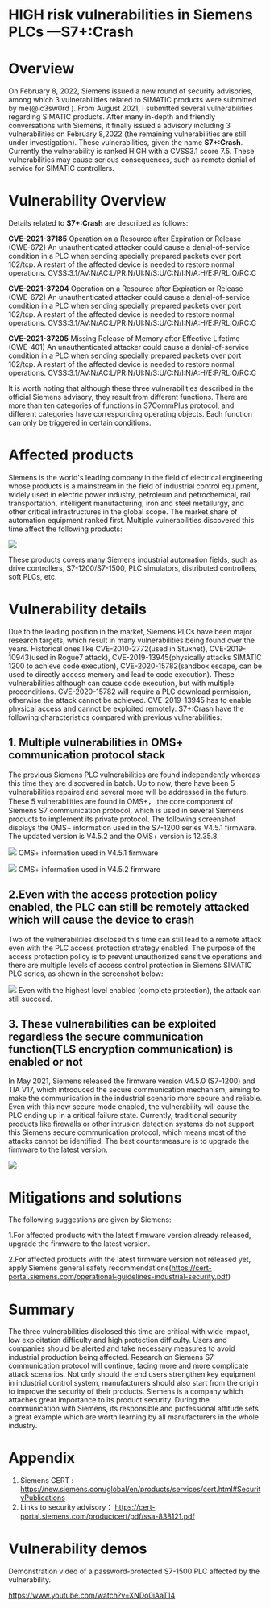 # HIGH risk vulnerabilities in Siemens PLCs —S7+:Crash

# Overview

On February 8, 2022, Siemens issued a new round of security advisories, among which 3 vulnerabilities related to SIMATIC products were submitted by me(@ic3sw0rd ). From August 2021, I submitted several vulnerabilities regarding SIMATIC products. After many in-depth and friendly conversations with Siemens, it finally issued a advisory including 3 vulnerabilities on February 8,2022 (the remaining vulnerabilities are still under investigation). These vulnerabilities, given the name **S7+:Crash**.
Currently the vulnerability is ranked HIGH with a CVSS3.1 score 7.5. These vulnerabilities may cause serious consequences, such as remote denial of service for SIMATIC controllers.



# Vulnerability Overview
Details related to **S7+:Crash** are described as follows:


**CVE-2021-37185**
Operation on a Resource after Expiration or Release (CWE-672)
An unauthenticated attacker could cause a denial-of-service condition in a PLC when sending specially prepared packets over port 102/tcp. A restart of the affected device is needed to restore normal operations.
CVSS:3.1/AV:N/AC:L/PR:N/UI:N/S:U/C:N/I:N/A:H/E:P/RL:O/RC:C



**CVE-2021-37204**
Operation on a Resource after Expiration or Release (CWE-672)
An unauthenticated attacker could cause a denial-of-service condition in a PLC when sending specially prepared packets over port 102/tcp. A restart of the affected device is needed to restore normal operations.
CVSS:3.1/AV:N/AC:L/PR:N/UI:N/S:U/C:N/I:N/A:H/E:P/RL:O/RC:C



**CVE-2021-37205**
Missing Release of Memory after Effective Lifetime  (CWE-401)
An unauthenticated attacker could cause a denial-of-service condition in a PLC when sending specially prepared packets over port 102/tcp. A restart of the affected device is needed to restore normal operations.
CVSS:3.1/AV:N/AC:L/PR:N/UI:N/S:U/C:N/I:N/A:H/E:P/RL:O/RC:C

It is worth noting that although these three vulnerabilities described in the official Siemens advisory, they result from different functions. There are more than ten categories of functions in S7CommPlus protocol, and different categories have corresponding operating objects. Each function can only be triggered in certain conditions.


# Affected products

Siemens is the world's leading company in the field of electrical engineering whose products is a mainstream in the field of industrial control equipment, widely used in electric power industry, petroleum and petrochemical, rail transportation, intelligent manufacturing, iron and steel metallurgy, and other critical infrastructures in the global scope. The market share of automation equipment ranked first. Multiple vulnerabilities discovered this time affect the following products:

 ![](https://github.com/ic3sw0rd/S7_plus_Crash/raw/master/img/111.png)
 
These products covers many Siemens industrial automation fields, such as drive controllers, S7-1200/S7-1500, PLC simulators, distributed controllers, soft PLCs, etc.




# Vulnerability details

Due to the leading position in the market, Siemens PLCs have been major research targets, which result in many vulnerabilities being found over the years. Historical ones like CVE-2010-2772(used in Stuxnet), CVE-2019-10943(used in Rogue7 attack), CVE-2019-13945(physically attacks SIMATIC 1200 to achieve code execution), CVE-2020-15782(sandbox escape, can be used to directly access memory and lead to code execution). These vulnerabilities although can cause code execution, but with multiple preconditions. CVE-2020-15782 will require a PLC download permission, otherwise the attack cannot be achieved. CVE-2019-13945 has to enable physical access and cannot be exploited remotely. S7+:Crash have the following characteristics compared with previous vulnerabilities:

## 1. Multiple vulnerabilities in OMS+ communication protocol stack

The previous Siemens PLC vulnerabilities are found independently whereas this time they are discovered in batch. Up to now, there have been 5 vulnerabilities repaired and several more will be addressed in the future. These 5 vulnerabilities are found in OMS+， the core component of Siemens S7 communication protocol, which is used in several Siemens products to implement its private protocol. The following screenshot displays the OMS+ information used in the S7-1200 series V4.5.1 firmware. The updated version is V4.5.2 and the OMS+ version is 12.35.8.

 ![](https://github.com/ic3sw0rd/S7_plus_Crash/raw/master/img/222.png)
OMS+ information used in V4.5.1 firmware

 ![](https://github.com/ic3sw0rd/S7_plus_Crash/raw/master/img/333.png)
OMS+ information used in V4.5.2 firmware


## 2.Even with the access protection policy enabled, the PLC can still be remotely attacked which will cause the device to crash

Two of the vulnerabilities disclosed this time can still lead to a remote attack even with the PLC access protection strategy enabled. The purpose of the access protection policy is to prevent unauthorized sensitive operations and there are multiple levels of access control protection in Siemens SIMATIC PLC series, as shown in the screenshot below:

 ![](https://github.com/ic3sw0rd/S7_plus_Crash/raw/master/img/444.png)
Even with the highest level enabled (complete protection), the attack can still succeed.

## 3.	These vulnerabilities can be exploited regardless the secure communication function(TLS encryption communication) is enabled or not
In May 2021, Siemens released the firmware version V4.5.0 (S7-1200) and TIA V17, which introduced the secure communication mechanism, aiming to make the communication in the industrial scenario more secure and reliable. Even with this new secure mode enabled, the vulnerability will cause the PLC ending up in a critical failure state. Currently, traditional security products like firewalls or other intrusion detection systems do not support this Siemens secure communication protocol, which means most of the attacks cannot be identified. The best countermeasure is to upgrade the firmware to the latest version.

 ![](https://github.com/ic3sw0rd/S7_plus_Crash/raw/master/img/555.png)

# Mitigations and solutions

The following suggestions are given by Siemens:

1.For affected products with the latest firmware version already released, upgrade the firmware to the latest version.

2.For affected products with the latest firmware version not released yet, apply Siemens general safety recommendations(https://cert-portal.siemens.com/operational-guidelines-industrial-security.pdf)


# Summary

The three vulnerabilities disclosed this time are critical with wide impact, low exploitation difficulty and high protection difficulty. Users and companies should be alerted and take necessary measures to avoid industrial production being affected.
Research on Siemens S7 communication protocol will continue, facing more and more complicate attack scenarios. Not only should the end users strengthen key equipment in industrial control system, manufacturers should also start from the origin to improve the security of their products. 
Siemens is a company which attaches great importance to its product security. During the communication with Siemens, its responsible and professional attitude sets a great example which are worth learning by all manufacturers in the whole industry.


# Appendix

1.	Siemens CERT :
https://new.siemens.com/global/en/products/services/cert.html#SecurityPublications
2.	Links to security advisory：
https://cert-portal.siemens.com/productcert/pdf/ssa-838121.pdf 

# Vulnerability demos

Demonstration video of a password-protected S7-1500 PLC affected by the vulnerability.

https://www.youtube.com/watch?v=XNDo0iAaT14 

